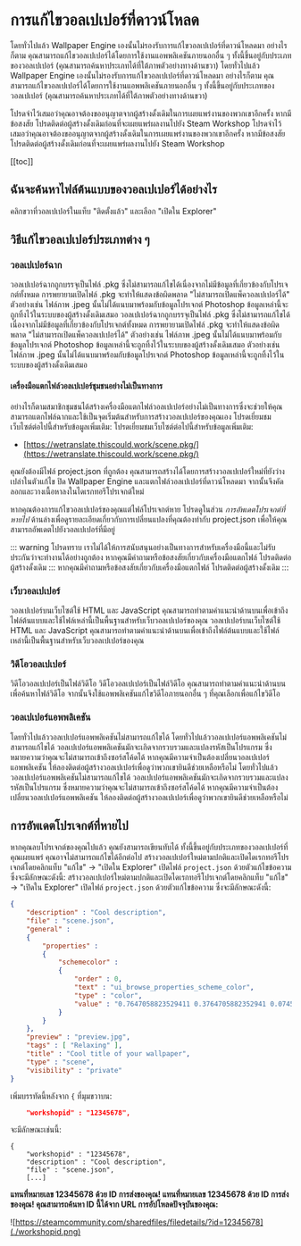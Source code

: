 # การแก้ไขวอลเปเปอร์ที่ดาวน์โหลด

โดยทั่วไปแล้ว Wallpaper Engine เองนั้นไม่รองรับการแก้ไขวอลเปเปอร์ที่ดาวน์โหลดมา อย่างไรก็ตาม คุณสามารถแก้ไขวอลเปเปอร์ได้โดยการใช้งานแอพพลิเคชันภายนอกอื่น ๆ ทั้งนี้ขึ้นอยู่กับประเภทของวอลเปเปอร์ (คุณสามารถค้นหาประเภทได้ที่ใต้ภาพตัวอย่างทางด้านขวา) โดยทั่วไปแล้ว Wallpaper Engine เองนั้นไม่รองรับการแก้ไขวอลเปเปอร์ที่ดาวน์โหลดมา อย่างไรก็ตาม คุณสามารถแก้ไขวอลเปเปอร์ได้โดยการใช้งานแอพพลิเคชันภายนอกอื่น ๆ ทั้งนี้ขึ้นอยู่กับประเภทของวอลเปเปอร์ (คุณสามารถค้นหาประเภทได้ที่ใต้ภาพตัวอย่างทางด้านขวา)

โปรดจำไว้เสมอว่าคุณอาจต้องขออนุญาตจากผู้สร้างดั้งเดิมในการเผยแพร่งานของพวกเขาอีกครั้ง หากมีข้อสงสัย โปรดติดต่อผู้สร้างดั้งเดิมก่อนที่จะเผยแพร่ผลงานไปยัง Steam Workshop โปรดจำไว้เสมอว่าคุณอาจต้องขออนุญาตจากผู้สร้างดั้งเดิมในการเผยแพร่งานของพวกเขาอีกครั้ง หากมีข้อสงสัย โปรดติดต่อผู้สร้างดั้งเดิมก่อนที่จะเผยแพร่ผลงานไปยัง Steam Workshop

[[toc]]

## ฉันจะค้นหาไฟล์ต้นแบบของวอลเปเปอร์ได้อย่างไร

คลิกขวาที่วอลเปเปอร์ในแท็บ "ติดตั้งแล้ว" และเลือก "เปิดใน Explorer"

## วิธีแก้ไขวอลเปเปอร์ประเภทต่าง ๆ

### วอลเปเปอร์ฉาก

วอลเปเปอร์ฉากถูกบรรจุเป็นไฟล์ .pkg ซึ่งไม่สามารถแก้ไขได้เนื่องจากไม่มีข้อมูลที่เกี่ยวข้องกับโปรเจกต์ทั้งหมด การพยายามเปิดไฟล์ .pkg จะทำให้แสดงข้อผิดพลาด "ไม่สามารถเปิดแพ็ควอลเปเปอร์ได้" ตัวอย่างเช่น ไฟล์ภาพ .jpeg นั้นไม่ได้แนบมาพร้อมกับข้อมูลโปรเจกต์ Photoshop ข้อมูลเหล่านี้จะถูกทิ้งไว้ในระบบของผู้สร้างดั้งเดิมเสมอ วอลเปเปอร์ฉากถูกบรรจุเป็นไฟล์ .pkg ซึ่งไม่สามารถแก้ไขได้เนื่องจากไม่มีข้อมูลที่เกี่ยวข้องกับโปรเจกต์ทั้งหมด การพยายามเปิดไฟล์ .pkg จะทำให้แสดงข้อผิดพลาด "ไม่สามารถเปิดแพ็ควอลเปเปอร์ได้" ตัวอย่างเช่น ไฟล์ภาพ .jpeg นั้นไม่ได้แนบมาพร้อมกับข้อมูลโปรเจกต์ Photoshop ข้อมูลเหล่านี้จะถูกทิ้งไว้ในระบบของผู้สร้างดั้งเดิมเสมอ ตัวอย่างเช่น ไฟล์ภาพ .jpeg นั้นไม่ได้แนบมาพร้อมกับข้อมูลโปรเจกต์ Photoshop ข้อมูลเหล่านี้จะถูกทิ้งไว้ในระบบของผู้สร้างดั้งเดิมเสมอ

#### เครื่องมือแตกไฟล์วอลเปเปอร์ชุมชนอย่างไม่เป็นทางการ

อย่างไรก็ตามสมาชิกชุมชนได้สร้างเครื่องมือแตกไฟล์วอลเปเปอร์อย่างไม่เป็นทางการซึ่งจะช่วยให้คุณสามารถแตกไฟล์ฉากและใช้เป็นจุดเริ่มต้นสำหรับการสร้างวอลเปเปอร์ของคุณเอง โปรดเยี่ยมชมเว็บไซต์ต่อไปนี้สำหรับข้อมูลเพิ่มเติม: โปรดเยี่ยมชมเว็บไซต์ต่อไปนี้สำหรับข้อมูลเพิ่มเติม:

* [https://wetranslate.thiscould.work/scene.pkg/](https://wetranslate.thiscould.work/scene.pkg/)

คุณยังต้องมีไฟล์ project.json ที่ถูกต้อง คุณสามารถสร้างได้โดยการสร้างวอลเปเปอร์ใหม่ที่ยังว่างเปล่าในตัวแก้ไข ปิด Wallpaper Engine และแตกไฟล์วอลเปเปอร์ที่ดาวน์โหลดมา จากนั้นจึงคัดลอกและวางเนื้อหาลงในไดเรกทอรีโปรเจกต์ใหม่

หากคุณต้องการแก้ไขวอลเปเปอร์ของคุณแต่ไฟล์โปรเจกต์หาย โปรดดูในส่วน *การอัพเดตโปรเจกต์ที่หายไป* ด้านล่างเพื่อดูรายละเอียดเกี่ยวกับการเปลี่ยนแปลงที่คุณต้องทำกับ project.json เพื่อให้คุณสามารถอัพเดตไปยังวอลเปเปอร์ที่มีอยู่

::: warning โปรดทราบ เราไม่ได้ให้การสนับสนุนอย่างเป็นทางการสำหรับเครื่องมือนี้และไม่รับประกันว่าจะทำงานได้อย่างถูกต้อง หากคุณมีคำถามหรือข้อสงสัยเกี่ยวกับเครื่องมือแตกไฟล์ โปรดติดต่อผู้สร้างดั้งเดิม ::: หากคุณมีคำถามหรือข้อสงสัยเกี่ยวกับเครื่องมือแตกไฟล์ โปรดติดต่อผู้สร้างดั้งเดิม :::

### เว็บวอลเปเปอร์

วอลเปเปอร์บนเว็บไซต์ใช้ HTML และ JavaScript คุณสามารถทำตามคำแนะนำด้านบนเพื่อเข้าถึงไฟล์ต้นแบบและใช้ไฟล์เหล่านี้เป็นพื้นฐานสำหรับเว็บวอลเปเปอร์ของคุณ วอลเปเปอร์บนเว็บไซต์ใช้ HTML และ JavaScript คุณสามารถทำตามคำแนะนำด้านบนเพื่อเข้าถึงไฟล์ต้นแบบและใช้ไฟล์เหล่านี้เป็นพื้นฐานสำหรับเว็บวอลเปเปอร์ของคุณ

### วิดีโอวอลเปเปอร์

วิดีโอวอลเปเปอร์เป็นไฟล์วิดีโอ วิดีโอวอลเปเปอร์เป็นไฟล์วิดีโอ คุณสามารถทำตามคำแนะนำด้านบนเพื่อค้นหาไฟล์วิดีโอ จากนั้นจึงใช้แอพพลิเคชันแก้ไขวิดีโอภายนอกอื่น ๆ ที่คุณเลือกเพื่อแก้ไขวิดีโอ

### วอลเปเปอร์แอพพลิเคชัน

โดยทั่วไปแล้ววอลเปเปอร์แอพพลิเคชันไม่สามารถแก้ไขได้ โดยทั่วไปแล้ววอลเปเปอร์แอพพลิเคชันไม่สามารถแก้ไขได้ วอลเปเปอร์แอพพลิเคชันมักจะเกิดจากรวบรวมและแปลงรหัสเป็นโปรแกรม ซึ่งหมายความว่าคุณจะไม่สามารถเข้าถึงซอร์สโค้ดได้ หากคุณมีความจำเป็นต้องเปลี่ยนวอลเปเปอร์แอพพลิเคชัน ให้ลองติดต่อผู้สร้างวอลเปเปอร์เพื่อดูว่าพวกเขายินดีช่วยเหลือหรือไม่ โดยทั่วไปแล้ววอลเปเปอร์แอพพลิเคชันไม่สามารถแก้ไขได้ วอลเปเปอร์แอพพลิเคชันมักจะเกิดจากรวบรวมและแปลงรหัสเป็นโปรแกรม ซึ่งหมายความว่าคุณจะไม่สามารถเข้าถึงซอร์สโค้ดได้ หากคุณมีความจำเป็นต้องเปลี่ยนวอลเปเปอร์แอพพลิเคชัน ให้ลองติดต่อผู้สร้างวอลเปเปอร์เพื่อดูว่าพวกเขายินดีช่วยเหลือหรือไม่

## การอัพเดตโปรเจกต์ที่หายไป

หากคุณลบโปรเจกต์ของคุณไปแล้ว คุณยังสามารถเขียนทับได้ ทั้งนี้ขึ้นอยู่กับประเภทของวอลเปเปอร์ที่คุณเผยแพร่ คุณอาจไม่สามารถแก้ไขได้อีกต่อไป สร้างวอลเปเปอร์ใหม่ตามปกติและเปิดไดเรกทอรีโปรเจกต์โดยคลิกแท็บ "แก้ไข" -> "เปิดใน Explorer" เปิดไฟล์ `project.json` ด้วยตัวแก้ไขข้อความ ซึ่งจะมีลักษณะดังนี้: สร้างวอลเปเปอร์ใหม่ตามปกติและเปิดไดเรกทอรีโปรเจกต์โดยคลิกแท็บ "แก้ไข" -> "เปิดใน Explorer" เปิดไฟล์ `project.json` ด้วยตัวแก้ไขข้อความ ซึ่งจะมีลักษณะดังนี้:

```json
{
    "description" : "Cool description",
    "file" : "scene.json",
    "general" : 
    {
        "properties" : 
        {
            "schemecolor" : 
            {
                "order" : 0,
                "text" : "ui_browse_properties_scheme_color",
                "type" : "color",
                "value" : "0.7647058823529411 0.3764705882352941 0.07450980392156863"
            }
        }
    },
    "preview" : "preview.jpg",
    "tags" : [ "Relaxing" ],
    "title" : "Cool title of your wallpaper",
    "type" : "scene",
    "visibility" : "private"
}
```

เพิ่มบรรทัดนี้หลังจาก `{` ที่มุมขวาบน:

```json
    "workshopid" : "12345678",
```
จะมีลักษณะเช่นนี้:

```json{2}
{
    "workshopid" : "12345678",
    "description" : "Cool description",
    "file" : "scene.json",
    [...]
```

**แทนที่หมายเลข 12345678 ด้วย ID การส่งของคุณ! แทนที่หมายเลข 12345678 ด้วย ID การส่งของคุณ! คุณสามารถค้นหา ID นี้ได้จาก URL การอัปโหลดปัจจุบันของคุณ:**

![https://steamcommunity.com/sharedfiles/filedetails/?id=12345678](./workshopid.png)
